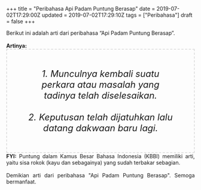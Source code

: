 +++
title = "Peribahasa Api Padam Puntung Berasap"
date = 2019-07-02T17:29:00Z
updated = 2019-07-02T17:29:10Z
tags = ["Peribahasa"]
draft = false
+++

<div dir="ltr" style="text-align: left;" trbidi="on"><div style="text-align: justify;">Berikut ini adalah arti dari peribahasa “Api Padam Puntung Berasap”.</div><br /><div style="text-align: justify;"><b>Artinya:</b></div><div style="border: 2px dashed #ddd; font-size: 24px; height: auto; margin: 0 auto; padding: 50px; text-align: center; width: auto;"><i>1. Munculnya kembali suatu perkara atau masalah yang tadinya telah diselesaikan.<br /><br />2. Keputusan telah dijatuhkan lalu datang dakwaan baru lagi.</i></div><div style="text-align: justify;"><b>FYI:</b> Puntung dalam Kamus Besar Bahasa Indonesia (KBBI) memiliki arti, yaitu sisa rokok (kayu dan sebagainya) yang sudah terbakar sebagian.<br /><br /></div><div style="text-align: justify;">Demikian arti dari peribahasa "Api Padam Puntung Berasap". Semoga bermanfaat.</div></div>
